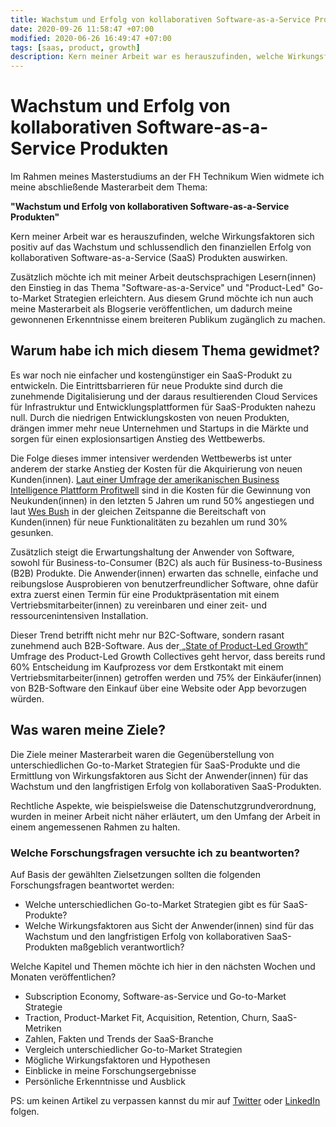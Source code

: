 ```yaml
---
title: Wachstum und Erfolg von kollaborativen Software-as-a-Service Produkten
date: 2020-09-26 11:58:47 +07:00
modified: 2020-06-26 16:49:47 +07:00
tags: [saas, product, growth]
description: Kern meiner Arbeit war es herauszufinden, welche Wirkungsfaktoren sich positiv auf das Wachstum und schlussendlich den finanziellen Erfolg von kollaborativen Software-as-a-Service (SaaS) Produkten auswirken.
---
```



# Wachstum und Erfolg von kollaborativen Software-as-a-Service Produkten

Im Rahmen meines Masterstudiums an der FH Technikum Wien widmete ich meine abschließende Masterarbeit dem Thema:

**"Wachstum und Erfolg von kollaborativen Software-as-a-Service Produkten"**

Kern meiner Arbeit war es herauszufinden, welche Wirkungsfaktoren sich positiv auf das Wachstum und schlussendlich den finanziellen Erfolg von kollaborativen Software-as-a-Service (SaaS) Produkten auswirken.

Zusätzlich möchte ich mit meiner Arbeit deutschsprachigen Lesern(innen) den Einstieg in das Thema "Software-as-a-Service" und "Product-Led" Go-to-Market Strategien erleichtern. Aus diesem Grund möchte ich nun auch meine Masterarbeit als Blogserie veröffentlichen, um dadurch meine gewonnenen Erkenntnisse einem breiteren Publikum zugänglich zu machen.

## Warum habe ich mich diesem Thema gewidmet?

Es war noch nie einfacher und kostengünstiger ein SaaS-Produkt zu entwickeln. Die Eintrittsbarrieren für neue Produkte sind durch die zunehmende Digitalisierung und der daraus resultierenden Cloud Services für Infrastruktur und Entwicklungsplattformen für SaaS-Produkten nahezu null. Durch die niedrigen Entwicklungskosten von neuen Produkten, drängen immer mehr neue Unternehmen und Startups in die Märkte und sorgen für einen explosionsartigen Anstieg des Wettbewerbs.

Die Folge dieses immer intensiver werdenden Wettbewerbs ist unter anderem der starke Anstieg der Kosten für die Akquirierung von neuen Kunden(innen). [Laut einer Umfrage der amerikanischen Business Intelligence Plattform Profitwell](https://www.profitwell.com/blog/content-marketing-customer-acquisition-cost) sind in die Kosten für die Gewinnung von Neukunden(innen) in den letzten 5 Jahren um rund 50% angestiegen und laut [Wes Bush](https://ca.linkedin.com/in/wesbush) in der gleichen Zeitspanne die Bereitschaft von Kunden(innen) für neue Funktionalitäten zu bezahlen um rund 30% gesunken.

Zusätzlich steigt die Erwartungshaltung der Anwender von Software, sowohl für Business-to-Consumer (B2C) als auch für Business-to-Business (B2B) Produkte. Die Anwender(innen) erwarten das schnelle, einfache und reibungslose Ausprobieren von benutzerfreundlicher Software, ohne dafür extra zuerst einen Termin für eine Produktpräsentation mit einem Vertriebsmitarbeiter(innen) zu vereinbaren und einer zeit- und ressourcenintensiven Installation.

Dieser Trend betrifft nicht mehr nur B2C-Software, sondern rasant zunehmend auch B2B-Software. Aus der[ „State of Product-Led Growth“](https://public.appcues.com/product-led-growth-collective/data+reports/PLGC-State-of-Product-Led-Growth-2019.pdf) Umfrage des Product-Led Growth Collectives geht hervor, dass bereits rund 60% Entscheidung im Kaufprozess vor dem Erstkontakt mit einem Vertriebsmitarbeiter(innen) getroffen werden und 75% der Einkäufer(innen) von B2B-Software den Einkauf über eine Website oder App bevorzugen würden.

## Was waren meine Ziele?

Die Ziele meiner Masterarbeit waren die Gegenüberstellung von unterschiedlichen Go-to-Market Strategien für SaaS-Produkte und die Ermittlung von Wirkungsfaktoren aus Sicht der Anwender(innen) für das Wachstum und den langfristigen Erfolg von kollaborativen SaaS-Produkten.

Rechtliche Aspekte, wie beispielsweise die Datenschutzgrundverordnung, wurden in meiner Arbeit nicht näher erläutert, um den Umfang der Arbeit in einem angemessenen Rahmen zu halten.

### Welche Forschungsfragen versuchte ich zu beantworten?

Auf Basis der gewählten Zielsetzungen sollten die folgenden Forschungsfragen beantwortet werden:

- Welche unterschiedlichen Go-to-Market Strategien gibt es für SaaS-Produkte?
- Welche Wirkungsfaktoren aus Sicht der Anwender(innen) sind für das Wachstum und den langfristigen Erfolg von kollaborativen SaaS-Produkten maßgeblich verantwortlich?

Welche Kapitel und Themen möchte ich hier in den nächsten Wochen und Monaten veröffentlichen?

- Subscription Economy, Software-as-Service und Go-to-Market Strategie
- Traction, Product-Market Fit, Acquisition, Retention, Churn, SaaS-Metriken
- Zahlen, Fakten und Trends der SaaS-Branche
- Vergleich unterschiedlicher Go-to-Market Strategien
- Mögliche Wirkungsfaktoren und Hypothesen
- Einblicke in meine Forschungsergebnisse
- Persönliche Erkenntnisse und Ausblick

PS: um keinen Artikel zu verpassen kannst du mir auf [Twitter](https://twitter.com/mariostnr) oder [LinkedIn](https://www.linkedin.com/in/mario-steiner/) folgen.
